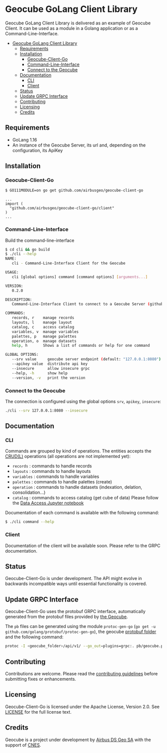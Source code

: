 # Geocube GoLang Client Library

Geocube GoLang Client Library is delivered as an example of Geocube Client.
It can be used as a module in a Golang application or as a Command-Line-Interface.

- [Geocube GoLang Client Library](#geocube-golang-client-library)
  - [Requirements](#requirements)
  - [Installation](#installation)
    - [Geocube-Client-Go](#geocube-client-go)
    - [Command-Line-Interface](#command-line-interface)
    - [Connect to the Geocube](#connect-to-the-geocube)
  - [Documentation](#documentation)
    - [CLI](#cli)
    - [Client](#client)
  - [Status](#status)
  - [Update GRPC Interface](#update-grpc-interface)
  - [Contributing](#contributing)
  - [Licensing](#licensing)
  - [Credits](#credits)

## Requirements
- GoLang 1.16
- An instance of the Geocube Server, its url and, depending on the configuration, its ApiKey

## Installation

### Geocube-Client-Go

```bash
$ GO111MODULE=on go get github.com/airbusgeo/geocube-client-go
```

```golang
...
import (
  "github.com/airbusgeo/geocube-client-go/client"
)
...
```

### Command-Line-Interface

Build the command-line-interface

```bash
$ cd cli && go build
$ ./cli --help
NAME:
   cli - Command-Line-Interface Client for the Geocube

USAGE:
   cli [global options] command [command options] [arguments...]

VERSION:
   0.2.0

DESCRIPTION:
   Command-Line-Interface Client to connect to a Geocube Server (github.com/airbusgeo/geocube)

COMMANDS:
   records, r    manage records
   layouts, l    manage layout
   catalog, c    access catalog
   variables, v  manage variables
   palettes, p   manage palettes
   operation, o  manage datasets
   help, h       Shows a list of commands or help for one command

GLOBAL OPTIONS:
   --srv value     geocube server endpoint (default: "127.0.0.1:8080")
   --apikey value  distribute api key
   --insecure      allow insecure grpc
   --help, -h      show help
   --version, -v   print the version
```


### Connect to the Geocube

The connection is configured using the global options `srv`, `apikey`, `insecure`:
```bash
./cli --srv 127.0.0.1:8080 --insecure
```

## Documentation

### CLI

Commands are grouped by kind of operations. The entities accepts the [CRUD(L)](https://en.wikipedia.org/wiki/Create,_read,_update_and_delete) operations (all operations are not implemented yet):
- `records` : commands to handle records
- `layouts` : commands to handle layouts
- `variables` : commands to handle variables
- `palettes` : commands to handle palettes (create)
- `operation` : commands to handle datasets (indexation, delation, consolidation...)
- `catalog` : commands to access catalog (get cube of data)
Please follow the [Data Access Jupyter notebook](https://github.com/airbusgeo/geocube-client-python/Jupyter/Geocube-Client-DataAccess.ipynb)


Documentation of each command is available with the following command:

```bash
$ ./cli command --help
```

### Client
Documentation of the client will be available soon. Please refer to the GRPC documentation.

## Status

Geocube-Client-Go is under development. The API might evolve in backwards incompatible ways until essential functionality is covered.

## Update GRPC Interface

Geocube-Client-Go uses the protobuf GRPC interface, automatically generated from the protobuf files provided by [the Geocube](https://github.com/airbusgeo/geocube).

The `pb` files can be generated using the module `protoc-gen-go` (`go get -u github.com/golang/protobuf/protoc-gen-go`), the geocube [protobuf folder](https://github.com/airbusgeo/geocube/api/v1/) and the following command:

```bash
protoc -I <geocube_folder>/api/v1/ --go_out=plugins=grpc:. pb/geocube.proto pb/catalog.proto pb/records.proto pb/dataformat.proto pb/variables.proto pb/layouts.proto pb/operations.proto
```

## Contributing

Contributions are welcome. Please read the [contributing guidelines](https://github.com/airbusgeo/geocube-client-go/CONTRIBUTING.MD) before submitting fixes or enhancements.

## Licensing

Geocube-Client-Go is licensed under the Apache License, Version 2.0. See [LICENSE](https://github.com/airbusgeo/geocube-client-go/LICENSE) for the full license text.

## Credits

Geocube is a project under development by [Airbus DS Geo SA](http://www.intelligence-airbusds.com) with the support of [CNES](http://www.cnes.fr).
